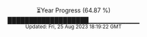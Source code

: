 <p align="center">
⏳Year Progress (64.87 %) <br>
███████████████████▁▁▁▁▁▁▁▁▁▁▁ <br>
<sub>Updated: Fri, 25 Aug 2023 18:19:22 GMT</sub>
</p>

